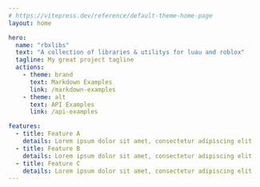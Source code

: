 ```yaml
---
# https://vitepress.dev/reference/default-theme-home-page
layout: home

hero:
  name: "rbxlibs"
  text: "A collection of libraries & utilitys for luau and roblox"
  tagline: My great project tagline
  actions:
    - theme: brand
      text: Markdown Examples
      link: /markdown-examples
    - theme: alt
      text: API Examples
      link: /api-examples

features:
  - title: Feature A
    details: Lorem ipsum dolor sit amet, consectetur adipiscing elit
  - title: Feature B
    details: Lorem ipsum dolor sit amet, consectetur adipiscing elit
  - title: Feature C
    details: Lorem ipsum dolor sit amet, consectetur adipiscing elit
---
```


